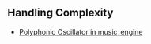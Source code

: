 ## Handling Complexity

- [Polyphonic Oscillator in music_engine](https://github.com/mboleary/test-ts-game/blob/music_engine_fe/package/music_engine/src/nodes/MusicEngineOscillatorNode.ts)